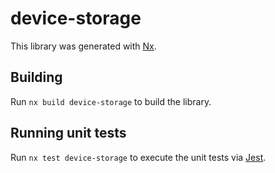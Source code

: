 # device-storage

This library was generated with [Nx](https://nx.dev).

## Building

Run `nx build device-storage` to build the library.

## Running unit tests

Run `nx test device-storage` to execute the unit tests via [Jest](https://jestjs.io).
